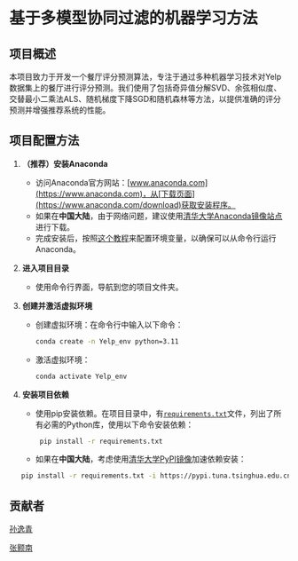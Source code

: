 # 基于多模型协同过滤的机器学习方法

## 项目概述
本项目致力于开发一个餐厅评分预测算法，专注于通过多种机器学习技术对Yelp数据集上的餐厅进行评分预测。我们使用了包括奇异值分解SVD、余弦相似度、交替最小二乘法ALS、随机梯度下降SGD和随机森林等方法，以提供准确的评分预测并增强推荐系统的性能。

## 项目配置方法

1. **（推荐）安装Anaconda**

   - 访问Anaconda官方网站：[www.anaconda.com](https://www.anaconda.com)，从[下载页面](https://www.anaconda.com/download)获取安装程序。
   - 如果在**中国大陆**，由于网络问题，建议使用[清华大学Anaconda镜像站点](https://mirrors.tuna.tsinghua.edu.cn/help/anaconda/)进行下载。
   - 完成安装后，按照[这个教程](https://blog.csdn.net/weixin_43914658/article/details/108785084)来配置环境变量，以确保可以从命令行运行Anaconda。

2. **进入项目目录**

   - 使用命令行界面，导航到您的项目文件夹。

3. **创建并激活虚拟环境**

   - 创建虚拟环境：在命令行中输入以下命令：

     ```bash
     conda create -n Yelp_env python=3.11
     ```

   - 激活虚拟环境：

     ```bash
     conda activate Yelp_env
     ```

4. **安装项目依赖**

   - 使用pip安装依赖。在项目目录中，有[`requirements.txt`](./requirements.txt)文件，列出了所有必需的Python库，使用以下命令安装依赖：

     ```bash
      pip install -r requirements.txt
     ```
     
   - 如果在**中国大陆**，考虑使用[清华大学PyPI镜像](https://mirrors.tuna.tsinghua.edu.cn/help/pypi/)加速依赖安装：
   
  ```bash
     pip install -r requirements.txt -i https://pypi.tuna.tsinghua.edu.cn/simple
  ```

## 贡献者

[孙逸青](mailto:william_syq@tju.edu.cn)

[张颢南](mailto:shu_1294491613@tju.edu.cn)

